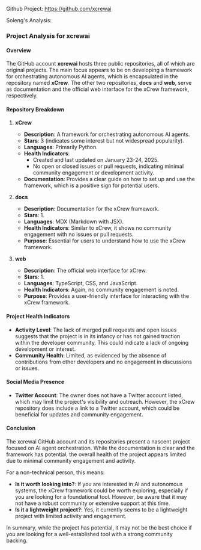 Github Project: https://github.com/xcrewai

Soleng's Analysis:

### Project Analysis for xcrewai

#### Overview
The GitHub account **xcrewai** hosts three public repositories, all of which are original projects. The main focus appears to be on developing a framework for orchestrating autonomous AI agents, which is encapsulated in the repository named **xCrew**. The other two repositories, **docs** and **web**, serve as documentation and the official web interface for the xCrew framework, respectively.

#### Repository Breakdown

1. **xCrew**
   - **Description**: A framework for orchestrating autonomous AI agents.
   - **Stars**: 3 (indicates some interest but not widespread popularity).
   - **Languages**: Primarily Python.
   - **Health Indicators**:
     - Created and last updated on January 23-24, 2025.
     - No open or closed issues or pull requests, indicating minimal community engagement or development activity.
   - **Documentation**: Provides a clear guide on how to set up and use the framework, which is a positive sign for potential users.

2. **docs**
   - **Description**: Documentation for the xCrew framework.
   - **Stars**: 1.
   - **Languages**: MDX (Markdown with JSX).
   - **Health Indicators**: Similar to xCrew, it shows no community engagement with no issues or pull requests.
   - **Purpose**: Essential for users to understand how to use the xCrew framework.

3. **web**
   - **Description**: The official web interface for xCrew.
   - **Stars**: 1.
   - **Languages**: TypeScript, CSS, and JavaScript.
   - **Health Indicators**: Again, no community engagement is noted.
   - **Purpose**: Provides a user-friendly interface for interacting with the xCrew framework.

#### Project Health Indicators
- **Activity Level**: The lack of merged pull requests and open issues suggests that the project is in its infancy or has not gained traction within the developer community. This could indicate a lack of ongoing development or interest.
- **Community Health**: Limited, as evidenced by the absence of contributions from other developers and no engagement in discussions or issues.

#### Social Media Presence
- **Twitter Account**: The owner does not have a Twitter account listed, which may limit the project's visibility and outreach. However, the xCrew repository does include a link to a Twitter account, which could be beneficial for updates and community engagement.

#### Conclusion
The xcrewai GitHub account and its repositories present a nascent project focused on AI agent orchestration. While the documentation is clear and the framework has potential, the overall health of the project appears limited due to minimal community engagement and activity. 

For a non-technical person, this means:
- **Is it worth looking into?**: If you are interested in AI and autonomous systems, the xCrew framework could be worth exploring, especially if you are looking for a foundational tool. However, be aware that it may not have a robust community or extensive support at this time.
- **Is it a lightweight project?**: Yes, it currently seems to be a lightweight project with limited activity and engagement. 

In summary, while the project has potential, it may not be the best choice if you are looking for a well-established tool with a strong community backing.